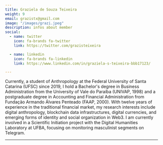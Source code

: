```yaml
---
title: Graziela de Souza Teixeira
weight: 9
email: grazistx@gmail.com
image: "/images/grazi.jpeg"
description: infos about member
social:
  - name: twitter
    icon: fa-brands fa-twitter
    link: https://twitter.com/grazisteixeira

  - name: linkedin
    icon: fa-brands fa-linkedin
    link: https://www.linkedin.com/in/graziela-s-teixeira-bbb17123/

---
```


Currently, a student of Anthropology at the Federal University of Santa Catarina (UFSC) since 2019, I hold a Bachelor's degree in Business Administration from the University of Vale do Paraíba (UNIVAP, 1998) and a postgraduate degree in Accounting and Financial Administration from Fundação Armando Álvares Penteado (FAAP, 2000). With twelve years of experience in the traditional financial market, my research interests include digital anthropology, blockchain data infrastructures, digital currencies, and emerging forms of identity and social organization in Web3. I am currently involved in a Scientific Initiation project with the Digital Humanities Laboratory at UFBA, focusing on monitoring masculinist segments on Telegram.

---